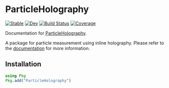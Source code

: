 # ParticleHolography

[![Stable](https://img.shields.io/badge/docs-stable-blue.svg)](https://dainakai.github.io/ParticleHolography.jl/stable/)
[![Dev](https://img.shields.io/badge/docs-dev-blue.svg)](https://dainakai.github.io/ParticleHolography.jl/dev/)
[![Build Status](https://github.com/dainakai/ParticleHolography.jl/actions/workflows/CI.yml/badge.svg?branch=main)](https://github.com/dainakai/ParticleHolography.jl/actions/workflows/CI.yml?query=branch%3Amain)
[![Coverage](https://codecov.io/gh/dainakai/ParticleHolography.jl/branch/main/graph/badge.svg)](https://codecov.io/gh/dainakai/ParticleHolography.jl)

Documentation for [ParticleHolography](https://github.com/dainakai/ParticleHolography.jl).

A package for particle measurement using inline holography. Please refer to the [documentation](https://dainakai.github.io/ParticleHolography.jl/stable/) for more information.

## Installation

```julia
using Pkg
Pkg.add("ParticleHolography")
```